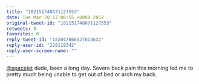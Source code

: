 ```yaml
---
title: "182151748671127553"
date: Tue Mar 20 17:08:55 +0000 2012
original-tweet-id: "182151748671127553"
retweets: 0
favorites: 0
reply-tweet-id: "182047866527813632"
reply-user-id: "228119342"
reply-user-screen-name: ""
---
```

<a href="https://twitter.com/spacejet">@spacejet</a> dude, been a long day. Severe back pain this morning led me to pretty much being unable to get out of bed or arch my back.
